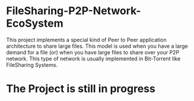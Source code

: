 # FileSharing-P2P-Network-EcoSystem

This project implements a special kind of Peer to Peer application architecture to share large files. This model is used when you have a large demand for a file (or) when you have large files to share over your P2P network. This type of network is usually implemented in Bit-Torrent like FileSharing Systems.

# The Project is still in progress
